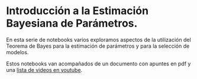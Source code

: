 # Introducción a la Estimación Bayesiana de Parámetros.

En esta serie de notebooks varios exploramos aspectos de la utilización del Teorema de Bayes para la estimación de parámetros y para la selección de modelos.

Estos notebooks van acompañados de un documento con apuntes en pdf y una [lista de videos en youtube](https://www.youtube.com/playlist?list=PLNKY2bpijJ8TuawWrJSUTW9wYGxOJ3WMR).
